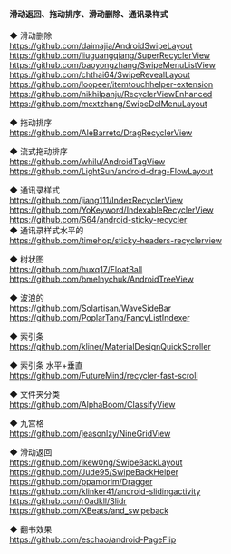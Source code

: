 #### 滑动返回、拖动排序、滑动删除、通讯录样式
◆ 滑动删除  
https://github.com/daimajia/AndroidSwipeLayout  
https://github.com/liuguangqiang/SuperRecyclerView  
https://github.com/baoyongzhang/SwipeMenuListView  
https://github.com/chthai64/SwipeRevealLayout  
https://github.com/loopeer/itemtouchhelper-extension  
https://github.com/nikhilpanju/RecyclerViewEnhanced  
https://github.com/mcxtzhang/SwipeDelMenuLayout  

◆ 拖动排序  
https://github.com/AleBarreto/DragRecyclerView  

◆ 流式拖动排序  
https://github.com/whilu/AndroidTagView  
https://github.com/LightSun/android-drag-FlowLayout  

◆ 通讯录样式  
https://github.com/jiang111/IndexRecyclerView  
https://github.com/YoKeyword/IndexableRecyclerView  
https://github.com/S64/android-sticky-recycler    
◆ 通讯录样式水平的   
https://github.com/timehop/sticky-headers-recyclerview  

◆ 树状图  
https://github.com/huxq17/FloatBall  
https://github.com/bmelnychuk/AndroidTreeView  

◆ 波浪的  
https://github.com/Solartisan/WaveSideBar  
https://github.com/PoplarTang/FancyListIndexer  

◆ 索引条  
https://github.com/kliner/MaterialDesignQuickScroller  

◆ 索引条  水平+垂直     
https://github.com/FutureMind/recycler-fast-scroll  

◆ 文件夹分类  
https://github.com/AlphaBoom/ClassifyView  

◆ 九宫格      
https://github.com/jeasonlzy/NineGridView  

◆ 滑动返回  
https://github.com/ikew0ng/SwipeBackLayout  
https://github.com/Jude95/SwipeBackHelper  
https://github.com/ppamorim/Dragger  
https://github.com/klinker41/android-slidingactivity  
https://github.com/r0adkll/Slidr  
https://github.com/XBeats/and_swipeback  


◆ 翻书效果  
https://github.com/eschao/android-PageFlip  

